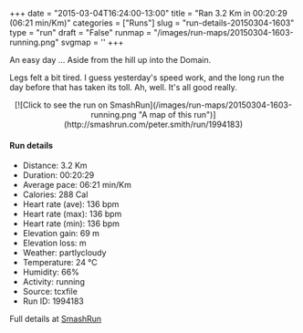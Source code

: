 +++
date = "2015-03-04T16:24:00-13:00"
title = "Ran 3.2 Km in 00:20:29 (06:21 min/Km)"
categories = ["Runs"]
slug = "run-details-20150304-1603"
type = "run"
draft = "False"
runmap = "/images/run-maps/20150304-1603-running.png"
svgmap = '<polyline points="25 0, 29 18, 41 24, 55 43, 54 53, 61 59, 67 60, 70 60, 75 73, 72 78, 66 78, 59 84, 65 89, 52 100, 44 96, 35 87, 31 83, 36 71, 42 70, 46 65, 63 58, 64 56, 63 55, 63 53, 55 54, 50 43, 42 37, 44 25, 41 22, 36 21">'
+++

An easy day ... Aside from the hill up into the Domain. 

Legs felt a bit tired. I guess yesterday's speed work, and the long run the day before that has taken its toll. Ah, well. It's all good really. 



<!--more-->

<center>
[![Click to see the run on SmashRun](/images/run-maps/20150304-1603-running.png "A map of this run")](http://smashrun.com/peter.smith/run/1994183)
</center>

#### Run details

* Distance: 3.2 Km
* Duration: 00:20:29
* Average pace: 06:21 min/Km
* Calories: 288 Cal
* Heart rate (ave): 136 bpm
* Heart rate (max): 136 bpm
* Heart rate (min): 136 bpm
* Elevation gain: 69 m
* Elevation loss:  m
* Weather: partlycloudy
* Temperature: 24 &deg;C
* Humidity: 66%
* Activity: running
* Source: tcxfile
* Run ID: 1994183

Full details at [SmashRun](http://smashrun.com/peter.smith/run/1994183)